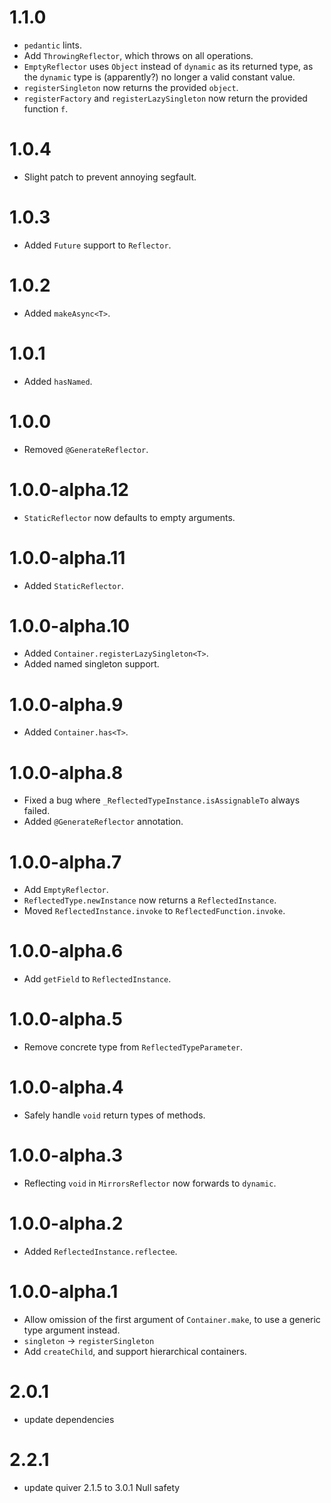 # 1.1.0
* `pedantic` lints.
* Add `ThrowingReflector`, which throws on all operations.
* `EmptyReflector` uses `Object` instead of `dynamic` as its returned
type, as the `dynamic` type is (apparently?) no longer a valid constant value.
* `registerSingleton` now returns the provided `object`.
* `registerFactory` and `registerLazySingleton` now return the provided function `f`.

# 1.0.4
* Slight patch to prevent annoying segfault.

# 1.0.3
* Added `Future` support to `Reflector`.

# 1.0.2
* Added `makeAsync<T>`.

# 1.0.1
* Added `hasNamed`.

# 1.0.0
* Removed `@GenerateReflector`.

# 1.0.0-alpha.12
* `StaticReflector` now defaults to empty arguments.

# 1.0.0-alpha.11
* Added `StaticReflector`.

# 1.0.0-alpha.10
* Added `Container.registerLazySingleton<T>`.
* Added named singleton support.

# 1.0.0-alpha.9
* Added `Container.has<T>`.

# 1.0.0-alpha.8
* Fixed a bug where `_ReflectedTypeInstance.isAssignableTo` always failed.
* Added `@GenerateReflector` annotation.

# 1.0.0-alpha.7
* Add `EmptyReflector`.
* `ReflectedType.newInstance` now returns a `ReflectedInstance`.
* Moved `ReflectedInstance.invoke` to `ReflectedFunction.invoke`.

# 1.0.0-alpha.6
* Add `getField` to `ReflectedInstance`.

# 1.0.0-alpha.5
* Remove concrete type from `ReflectedTypeParameter`.

# 1.0.0-alpha.4
* Safely handle `void` return types of methods.

# 1.0.0-alpha.3
* Reflecting `void` in `MirrorsReflector` now forwards to `dynamic`.

# 1.0.0-alpha.2
* Added `ReflectedInstance.reflectee`.

# 1.0.0-alpha.1
* Allow omission of the first argument of `Container.make`, to use
a generic type argument instead.
* `singleton` -> `registerSingleton`
* Add `createChild`, and support hierarchical containers.

# 2.0.1

- update dependencies

# 2.2.1

-  update quiver 2.1.5 to 3.0.1 Null safety